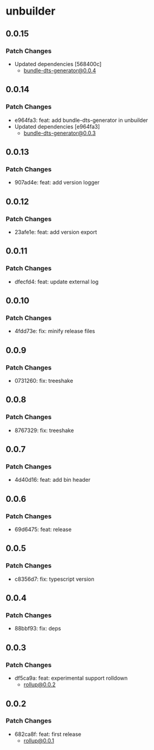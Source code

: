# unbuilder

## 0.0.15

### Patch Changes

- Updated dependencies [568400c]
  - bundle-dts-generator@0.0.4

## 0.0.14

### Patch Changes

- e964fa3: feat: add bundle-dts-generator in unbuilder
- Updated dependencies [e964fa3]
  - bundle-dts-generator@0.0.3

## 0.0.13

### Patch Changes

- 907ad4e: feat: add version logger

## 0.0.12

### Patch Changes

- 23afe1e: feat: add version export

## 0.0.11

### Patch Changes

- dfecfd4: feat: update external log

## 0.0.10

### Patch Changes

- 4fdd73e: fix: minify release files

## 0.0.9

### Patch Changes

- 0731260: fix: treeshake

## 0.0.8

### Patch Changes

- 8767329: fix: treeshake

## 0.0.7

### Patch Changes

- 4d40d16: feat: add bin header

## 0.0.6

### Patch Changes

- 69d6475: feat: release

## 0.0.5

### Patch Changes

- c8356d7: fix: typescript version

## 0.0.4

### Patch Changes

- 88bbf93: fix: deps

## 0.0.3

### Patch Changes

- df5ca9a: feat: experimental support rolldown
  - rollup@0.0.2

## 0.0.2

### Patch Changes

- 682ca8f: feat: first release
  - rollup@0.0.1

